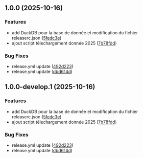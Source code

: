 ## 1.0.0 (2025-10-16)

### Features

* add DuckDB pour la base de donnée et modification du fichier releaserc.json ([5fedc3e](https://github.com/ndaoalassane1634/NYC_TAXI_2025/commit/5fedc3e2471ec757214187f12afb7a9a5b7a3cd3))
* ajout script télechargement donnée 2025 ([7b78fdd](https://github.com/ndaoalassane1634/NYC_TAXI_2025/commit/7b78fdd41fdef3eef9ece52abe086b97b99409aa))

### Bug Fixes

* release.yml update ([492d223](https://github.com/ndaoalassane1634/NYC_TAXI_2025/commit/492d223c870420e84196490d52947f3c5d22dde4))
* release.yml update ([dbd614d](https://github.com/ndaoalassane1634/NYC_TAXI_2025/commit/dbd614d2d84bf4b00ce4dd12d481c5ee175576a9))

## 1.0.0-develop.1 (2025-10-16)

### Features

* add DuckDB pour la base de donnée et modification du fichier releaserc.json ([5fedc3e](https://github.com/ndaoalassane1634/NYC_TAXI_2025/commit/5fedc3e2471ec757214187f12afb7a9a5b7a3cd3))
* ajout script télechargement donnée 2025 ([7b78fdd](https://github.com/ndaoalassane1634/NYC_TAXI_2025/commit/7b78fdd41fdef3eef9ece52abe086b97b99409aa))

### Bug Fixes

* release.yml update ([492d223](https://github.com/ndaoalassane1634/NYC_TAXI_2025/commit/492d223c870420e84196490d52947f3c5d22dde4))
* release.yml update ([dbd614d](https://github.com/ndaoalassane1634/NYC_TAXI_2025/commit/dbd614d2d84bf4b00ce4dd12d481c5ee175576a9))
